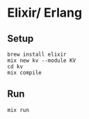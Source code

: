 # Elixir/ Erlang

## Setup

```
brew install elixir
mix new kv --module KV
cd kv
mix compile
```

## Run

```
mix run
```
